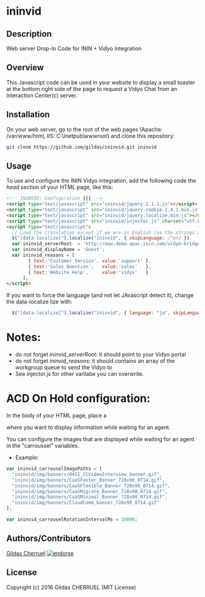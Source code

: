 ininvid
=======

## Description
Web server Drop-In Code for ININ + Vidyo Integration

## Overview

This Javascript code can be used in your website to display a small toaster at the bottom right side of the page to request a Vidyo Chat from an Interaction Center(c) server.

## Installation

On your web server, go to the root of the web pages (Apache: /var/www/html, IIS: C:\Inetpub\wwwroot) and clone this repository:

```bash
git clone https://github.com/gildas/ininvid.git ininvid
```

## Usage

To use and configure the ININ Vidyo integration, add the following code the *head* section of your HTML page, like this:  

```html
<!-- ININVID: Configuration {{{ -->
<script type="text/javascript" src="ininvid/jquery-2.1.1.js"></script>
<script type="text/javascript" src="ininvid/jquery.cookie-1.4.1.min.js"></script>
<script type="text/javascript" src="ininvid/jquery.localize.min.js"></script>
<script type="text/javascript" src="ininvid/injector.js" charset="utf-8"></script>
<script type="text/javascript">
  // Load the translation except if we are in English (as the strings are already in English)
  $("[data-localize]").localize("ininvid", { skipLanguage: /^en/ })
  var ininvid_serverRoot  = 'http://www.demo.apac.inin.com/vidyo-bridge';
  var ininvid_displayName = 'Guest';
  var ininvid_reasons = [
        { text:'Customer Service', value:'support' },
        { text:'Sales Question',   value:'sales'   },
        { text:'Website Help',     value:'vidyo'   }
      ];
</script>
```

If you want to force the language (and not let JAvascript detect it), change the data-localize lize with:

```javascript
  $("[data-localize]").localize("ininvid", { language: "ja", skipLanguage: /^en/ })
```

# Notes:
- do not forget *ininvid_serverRoot*: it should point to your Vidyo portal
- do not forget *ininvid_reasons*: it should contains an array of the workgroup queue to send the Vidyo to
- See injector.js for other varilabe you can overwrite.

# ACD On Hold configuration:
In the body of your HTML page, place a <div id="ininvid"> where you want to display information while waiting for an agent.

You can configure the images that are displayed while waiting for an agent in the "carroussel" variables.

* Example:
```javascript
var ininvid_carrouselImagePaths = [
  "ininvid/img/banners/0411_CCVideoInterview_banner.gif",
  "ininvid/img/banners/CaaSFaster_Banner_728x90_0714.gif",
  "ininvid/img/banners/CaaSFlexible_Banner_728x90_0714.gif",
  "ininvid/img/banners/CaaSMigrate_Banner_728x90_0714.gif",
  "ininvid/img/banners/CaaSMinimal_Banner_728x90_0714.gif",
  "ininvid/img/banners/CloudComm_banner_728x90_0714.gif"
];

var ininvid_carrouselRotationIntervalMs = 10000;
```

## Authors/Contributors

[Gildas Cherruel](https://github.com/gildas) [![endorse](https://api.coderwall.com/gildas/endorsecount.png)](https://coderwall.com/gildas)

## License

Copyright (c) 2016 Gildas CHERRUEL (MIT License)
